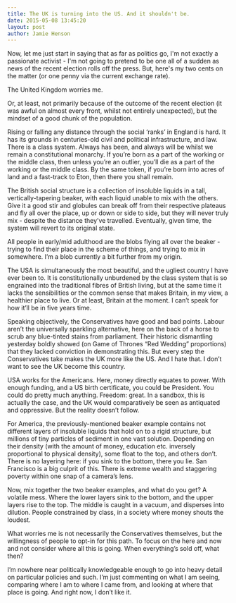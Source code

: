 ```yaml
---
title: The UK is turning into the US. And it shouldn't be.
date: 2015-05-08 13:45:20
layout: post
author: Jamie Henson
---
```

Now, let me just start in saying that as far as politics go, I'm not exactly a passionate activist - I'm not going to pretend to be one all of a sudden as news of the recent election rolls off the press. But, here's my two cents on the matter (or one penny via the current exchange rate).

The United Kingdom worries me.

Or, at least, not primarily because of the outcome of the recent election (it was awful on almost every front, whilst not entirely unexpected), but the mindset of a good chunk of the population.

Rising or falling any distance through the social ‘ranks’ in England is hard. It has its grounds in centuries-old civil and political infrastructure, and law. There is a class system. Always has been, and always will be whilst we remain a constitutional monarchy. If you’re born as a part of the working or the middle class, then unless you’re an outlier, you’ll die as a part of the working or the middle class. By the same token, if you’re born into acres of land and a fast-track to Eton, then there you shall remain.

The British social structure is a collection of insoluble liquids in a tall, vertically-tapering beaker, with each liquid unable to mix with the others. Give it a good stir and globules can break off from their respective plateaus and fly all over the place, up or down or side to side, but they will never truly mix - despite the distance they’ve travelled. Eventually, given time, the system will revert to its original state.

All people in early/mid adulthood are the blobs flying all over the beaker - trying to find their place in the scheme of things, and trying to mix in somewhere. I’m a blob currently a bit further from my origin.

The USA is simultaneously the most beautiful, and the ugliest country I have ever been to. It is constitutionally unburdened by the class system that is so engrained into the traditional fibres of British living, but at the same time it lacks the sensibilities or the common sense that makes Britain, in my view, a healthier place to live. Or at least, Britain at the moment. I can’t speak for how it’ll be in five years time.

Speaking objectively, the Conservatives have good and bad points. Labour aren’t the universally sparkling alternative, here on the back of a horse to scrub any blue-tinted stains from parliament. Their historic dismantling yesterday boldly showed (on Game of Thrones “Red Wedding” proportions) that they lacked conviction in demonstrating this. But every step the Conservatives take makes the UK more like the US. And I hate that. I don’t want to see the UK become this country.

USA works for the Americans. Here, money directly equates to power. With enough funding, and a US birth certificate, you could be President. You could do pretty much anything. Freedom: great. In a sandbox, this is actually the case, and the UK would comparatively be seen as antiquated and oppressive. But the reality doesn’t follow.

For America, the previously-mentioned beaker example contains not different layers of insoluble liquids that hold on to a rigid structure, but millions of tiny particles of sediment in one vast solution. Depending on their density (with the amount of money, education etc. inversely proportional to physical density), some float to the top, and others don’t. There is no layering here: if you sink to the bottom, there you lie. San Francisco is a big culprit of this. There is extreme wealth and staggering poverty within one snap of a camera’s lens.

Now, mix together the two beaker examples, and what do you get? A volatile mess. Where the lower layers sink to the bottom, and the upper layers rise to the top. The middle is caught in a vacuum, and disperses into dilution. People constrained by class, in a society where money shouts the loudest.

What worries me is not necessarily the Conservatives themselves, but the willingness of people to opt-in for this path. To focus on the here and now and not consider where all this is going. When everything’s sold off, what then?

I’m nowhere near politically knowledgeable enough to go into heavy detail on particular policies and such. I’m just commenting on what I am seeing, comparing where I am to where I came from, and looking at where that place is going. And right now, I don’t like it.